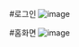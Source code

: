 #로그인 
![image](https://user-images.githubusercontent.com/56182236/113600976-b9f64380-967b-11eb-947f-67d1716803d8.png)

#홈화면
![image](https://user-images.githubusercontent.com/56182236/113601125-e6aa5b00-967b-11eb-86f6-69f843d71012.png)

